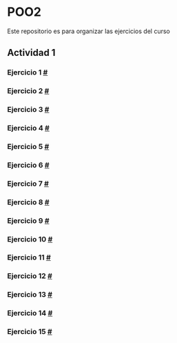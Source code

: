 # POO2
Este repositorio es para organizar las ejercicios del curso
## Actividad 1
### Ejercicio 1 [#](https://github.com/andresG1802/POO2/blob/310a09e20400ae89aeb9e10a1b2cdbd071e5f843/Actividad%201/Ejercico1.java)

### Ejercicio 2 [#](https://github.com/andresG1802/POO2/blob/main/Actividad%201/Ejercicio2.java)

### Ejercicio 3 [#](https://github.com/andresG1802/POO2/blob/98fbed7d3c8d10ea4d9577c6181ac64984c475b2/Actividad%201/Ejericico3.java)

### Ejercicio 4 [#](https://github.com/andresG1802/POO2/blob/98fbed7d3c8d10ea4d9577c6181ac64984c475b2/Actividad%201/Ejercicio4.java)

### Ejercicio 5 [#](https://github.com/andresG1802/POO2/blob/98fbed7d3c8d10ea4d9577c6181ac64984c475b2/Actividad%201/Ejercicio%205.java)

### Ejercicio 6 [#](https://github.com/andresG1802/POO2/blob/98fbed7d3c8d10ea4d9577c6181ac64984c475b2/Actividad%201/Ejercicio6.java)

### Ejercicio 7 [#](https://github.com/andresG1802/POO2/blob/98fbed7d3c8d10ea4d9577c6181ac64984c475b2/Actividad%201/Ejercicio7.java)

### Ejercicio 8 [#](https://github.com/andresG1802/POO2/blob/98fbed7d3c8d10ea4d9577c6181ac64984c475b2/Actividad%201/Ejercicio8.java)

### Ejercicio 9 [#](https://github.com/andresG1802/POO2/blob/98fbed7d3c8d10ea4d9577c6181ac64984c475b2/Actividad%201/Ejercicio9.java)

### Ejercicio 10 [#](https://github.com/andresG1802/POO2/blob/98fbed7d3c8d10ea4d9577c6181ac64984c475b2/Actividad%201/Ejercicio10.java)

### Ejercicio 11 [#](https://github.com/andresG1802/POO2/blob/98fbed7d3c8d10ea4d9577c6181ac64984c475b2/Actividad%201/Ejercicio11.java)

### Ejercicio 12 [#](https://github.com/andresG1802/POO2/blob/98fbed7d3c8d10ea4d9577c6181ac64984c475b2/Actividad%201/Ejercicio12.java)

### Ejercicio 13 [#](https://github.com/andresG1802/POO2/blob/98fbed7d3c8d10ea4d9577c6181ac64984c475b2/Actividad%201/Ejercicio13.java)

### Ejercicio 14 [#](https://github.com/andresG1802/POO2/blob/98fbed7d3c8d10ea4d9577c6181ac64984c475b2/Actividad%201/Ejercicio14.java)

### Ejercicio 15 [#](https://github.com/andresG1802/POO2/blob/98fbed7d3c8d10ea4d9577c6181ac64984c475b2/Actividad%201/Ejercicio15.java)


